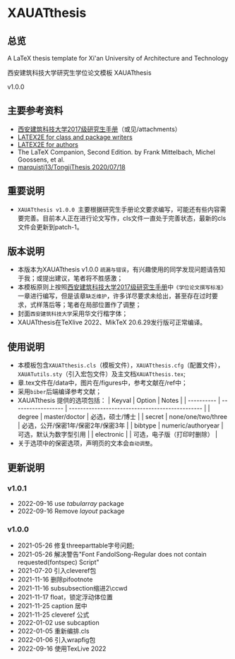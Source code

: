# XAUATthesis
## 总览
A LaTeX thesis template for Xi'an University of Architecture and Technology

西安建筑科技大学研究生学位论文模板 XAUATthesis

v1.0.0

## 主要参考资料
* [西安建筑科技大学2017级研究生手册](http://gs.xauat.edu.cn)（或见/attachments）
* [LATEX2E for class and package writers](https://www.latex-project.org)
* [LATEX2E for authors](https://www.latex-project.org)
* The LaTeX Companion, Second Edition. by Frank Mittelbach, Michel Goossens, et al.
* [marquistj13/TongjiThesis 2020/07/18](https://github.com/marquistj13/TongjiThesis)

## 重要说明
* `XAUATthesis v1.0.0 `主要根据研究生手册论文要求编写，可能还有些内容需要完善。目前本人正在进行论文写作，cls文件一直处于完善状态，最新的cls文件会更新到patch-1。

## 版本说明
* 本版本为XAUATthesis v1.0.0 `疏漏与错误`，有兴趣使用的同学发现问题请告知于我；或提出建议，笔者将不胜感激；
* 本模板原则上按照[西安建筑科技大学2017级研究生手册](http://gs.xauat.edu.cn)中`《学位论文撰写标准》`一章进行编写，但是该章`缺乏维护`，许多详尽要求未给出，甚至存在过时要求，式样落后等；笔者在局部位置作了调整；
* 封面`西安建筑科技大学`采用华文行楷字体；
* XAUATthesis在TeXlive 2022、MikTeX 20.6.29发行版可正常编译。

## 使用说明
* 本模板包含`XAUATthesis.cls`（模板文件），`XAUATthesis.cfg`（配置文件），`XAUATutils.sty`（引入宏包文件）及主文档`XAUATthesis.tex`;
* 章.tex文件在/data中，图片在/figures中，参考文献在/ref中；
* 采用`biber`后端编译参考文献；
* XAUATthesis 提供的选项包括：
  | Keyval     | Option             | Notes                                           |
  | ---------- | ------------------ | ----------------------------------------------- |
  | degree     | master/doctor      | 必选，硕士/博士                                  |
  | secret     | none/one/two/three | 必选，公开/保密1年/保密2年/保密3年                |
  | bibtype    | numeric/authoryear | 可选，默认为数字型引用                            |
  | electronic |                    | 可选，电子版（打印时删除）                        |
* 关于选项中的保密选项，声明页的文本会`自动调整`。

## 更新说明

### v1.0.1
* 2022-09-16 use *tabularray* package
* 2022-09-16 Remove *layout* package
### v1.0.0
* 2021-05-26 修复threeparttable字号问题;
* 2021-05-26 解决警告"Font FandolSong-Regular does not contain requested(fontspec) Script"
* 2021-07-20 引入cleveref包
* 2021-11-16 删除pifootnote
* 2021-11-16 subsubsection缩进2\ccwd
* 2021-11-17 float，锁定浮动体位置
* 2021-11-25 caption 居中
* 2021-11-25 cleveref 公式
* 2022-01-02 use subcaption
* 2022-01-05 重新编排.cls
* 2022-01-06 引入wrapfig包
* 2022-09-16 使用TexLive 2022